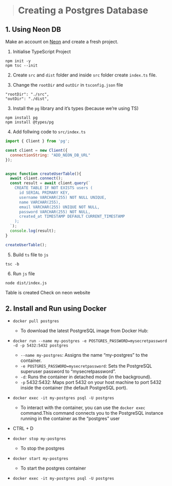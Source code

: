 

> # Creating a Postgres Database

## 1. Using Neon DB
Make an account on [Neon](https://neon.tech/) and create a fresh project.

1. Initialise TypeScript Project
```
npm init -y
npm tsc --init
```
2. Create `src` and `dist` folder and inside `src` folder create `index.ts` file.

2. Change the `rootDir` and `outDir` in `tsconfig.json` file
```
"rootDir": "./src",
"outDir": "./dist",
```
3. Install the `pg` library and it’s types (because we’re using TS)

```
npm install pg
npm install @types/pg
```

4. Add follwing code to `src/index.ts` 

```js
import { Client } from 'pg';

const client = new Client({
  connectionString: "ADD_NEON_DB_URL"
});


async function createUserTable(){
  await client.connect();
  const result = await client.query(`
    CREATE TABLE IF NOT EXISTS users (
      id SERIAL PRIMARY KEY,
      username VARCHAR(255) NOT NULL UNIQUE,
      name VARCHAR(255),
      email VARCHAR(255) UNIQUE NOT NULL,
      password VARCHAR(255) NOT NULL,
      created_at TIMESTAMP DEFAULT CURRENT_TIMESTAMP
    );
  `);
  console.log(result);
}

createUserTable();
```

5. Build `ts` file to `js` 
```
tsc -b
```

6. Run `js` file
```
node dist/index.js
```

Table is created Check on neon website














## 2. Install and Run using Docker
- `docker pull postgres`

  - To download the latest PostgreSQL image from Docker Hub:

- `docker run --name my-postgres -e POSTGRES_PASSWORD=mysecretpassword -d -p 5432:5432 postgres`

  - `--name my-postgres`: Assigns the name “my-postgres” to the container.
  - `-e POSTGRES_PASSWORD=mysecretpassword`: Sets the PostgreSQL superuser password to “mysecretpassword”.
  - `-d`: Runs the container in detached mode (in the background).
  - `-p` 5432:5432: Maps port 5432 on your host machine to port 5432 inside the container (the default PostgreSQL port).

- `docker exec -it my-postgres psql -U postgres`

  - To interact with the container, you can use the `docker exec` command.This command connects you to the PostgreSQL instance running in the container as the “postgres” user

- CTRL + D
- `docker stop my-postgres`
    - To stop the postgres 
- `docker start my-postgres`
    - To start the postgres container
- `docker exec -it my-postgres psql -U postgres`




